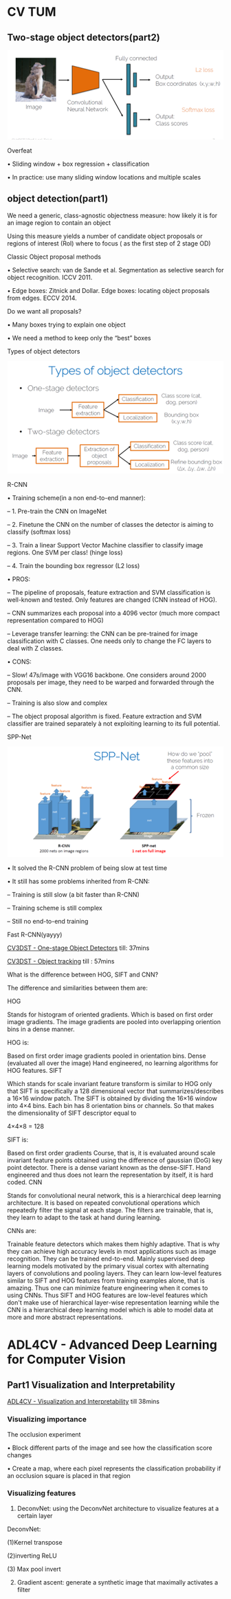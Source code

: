 
# CV TUM


## Two-stage object detectors(part2)
![img](img/Bounding%20box%20regression.PNG)



Overfeat

• Sliding window + box regression + classification

• In practice: use many sliding window locations and
multiple scales








## object detection(part1) 

We need a generic, class-agnostic objectness
measure: how likely it is for an image region to
contain an object

Using this measure yields a number of candidate
object proposals or regions of interest (RoI) where to
focus ( as the first step of 2 stage OD) 

Classic Object proposal methods

• Selective search: van de Sande et al. Segmentation
as selective search for object recognition. ICCV 2011.

• Edge boxes: Zitnick and Dollar. Edge boxes: locating
object proposals from edges. ECCV 2014.


Do we want all proposals?

• Many boxes trying to explain one object

• We need a method to keep only the “best” boxes


Types of object detectors

![img](img/Types%20of%20object%20detectors.PNG)


R-CNN


• Training scheme(in a non end-to-end manner):

– 1. Pre-train the CNN on ImageNet

– 2. Finetune the CNN on the number of classes the
detector is aiming to classify (softmax loss)

– 3. Train a linear Support Vector Machine classifier to
classify image regions. One SVM per class! (hinge loss)

– 4. Train the bounding box regressor (L2 loss)




• PROS:

– The pipeline of proposals, feature extraction and SVM
classification is well-known and tested. Only features are
changed (CNN instead of HOG).

– CNN summarizes each proposal into a 4096 vector
(much more compact representation compared to HOG)

– Leverage transfer learning: the CNN can be pre-trained
for image classification with C classes. One needs only to
change the FC layers to deal with Z classes.


• CONS:

– Slow! 47s/image with VGG16 backbone. One considers
around 2000 proposals per image, they need to be
warped and forwarded through the CNN.

– Training is also slow and complex

– The object proposal algorithm is fixed. Feature extraction
and SVM classifier are trained separately à not exploiting
learning to its full potential.




SPP-Net

![img](img/ssp-1.PNG)

• It solved the R-CNN problem of being slow at test
time

• It still has some problems inherited from R-CNN:

– Training is still slow (a bit faster than R-CNN)

– Training scheme is still complex

– Still no end-to-end training


Fast R-CNN(yayyy)

[CV3DST - One-stage Object Detectors](https://www.youtube.com/watch?v=J9LSeOGoNW0&list=PLog3nOPCjKBneGyffEktlXXMfv1OtKmCs&index=5) till: 37mins

[CV3DST - Object tracking](https://www.youtube.com/watch?v=QtAYgtBnhws&list=PLog3nOPCjKBneGyffEktlXXMfv1OtKmCs&index=6) till : 57mins



What is the difference between HOG, SIFT and CNN?




The difference and similarities between them are:

HOG

Stands for histogram of oriented gradients. Which is based on first order image gradients. The image gradients are pooled into overlapping oriention bins in a dense manner.

HOG is:

Based on first order image gradients pooled in orientation bins.
Dense (evaluated all over the image)
Hand engineered, no learning algorithms for HOG features.
SIFT

Which stands for scale invariant feature transform is similar to HOG only that SIFT is specifically a 128 dimensional vector that summarizes/describes a 16×16 window patch. The SIFT is obtained by dividing the 16×16 window into 4×4 bins. Each bin has 8 orientation bins or channels. So that makes the dimensionality of SIFT descriptor equal to

4×4×8 = 128

SIFT is:

Based on first order gradients
Course, that is, it is evaluated around scale invariant feature points obtained using the difference of gaussian (DoG) key point detector. There is a dense variant known as the dense-SIFT.
Hand engineered and thus does not learn the representation by itself, it is hard coded.
CNN

Stands for convolutional neural network, this is a hierarchical deep learning architecture. It is based on repeated convolutional operations which repeatedly filter the signal at each stage. The filters are trainable, that is, they learn to adapt to the task at hand during learning.

CNNs are:

Trainable feature detectors which makes them highly adaptive. That is why they can achieve high accuracy levels in most applications such as image recognition. They can be trained end-to-end.
Mainly supervised deep learning models motivated by the primary visual cortex with alternating layers of convolutions and pooling layers.
They can learn low-level features similar to SIFT and HOG features from training examples alone, that is amazing. Thus one can minimize feature engineering when it comes to using CNNs.
Thus SIFT and HOG features are low-level features which don't make use of hierarchical layer-wise representation learning while the CNN is a hierarchical deep learning model which is able to model data at more and more abstract representations.






# ADL4CV - Advanced Deep Learning for Computer Vision



## Part1 Visualization and Interpretability

[ADL4CV - Visualization and Interpretability](https://www.youtube.com/watch?v=4M-kuW2huqU&list=PLog3nOPCjKBkngkkF552-Hiwa5t_ZeDnh&index=2) till 38mins

### Visualizing importance

The occlusion experiment

• Block different parts of the image and see how the
classification score changes

• Create a map, where each pixel represents the
classification probability if an occlusion square is
placed in that region

### Visualizing features

1. DeconvNet: using the DeconvNet architecture to
visualize features at a certain layer

DeconvNet: 

  (1)Kernel transpose
  
  (2)inverting ReLU
  
  (3) Max pool invert
  



 2. Gradient ascent: generate a synthetic image that
maximally activates a filter

